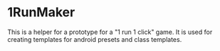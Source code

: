 # 1RunMaker
This is a helper for a prototype for a "1 run 1 click" game. It is used for creating templates for android presets and class templates.
